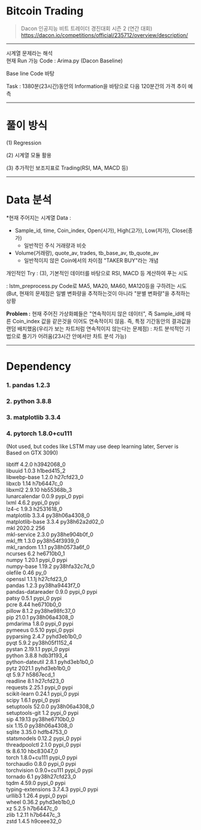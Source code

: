 # Bitcoin Trading

>Dacon 인공지능 비트 트레이더 경진대회 시즌 2 (연간 대회) <br/>
>https://dacon.io/competitions/official/235712/overview/description/

---

시계열 문제라는 해석  
현재 Run 가능 Code : Arima.py (Dacon Baseline)

Base line Code 바탕

Task : 1380분(23시간)동안의 Information을 바탕으로 다음 120분간의 가격 추이 예측

---

# 풀이 방식

(1) Regression

(2) 시계열 모듈 활용

(3) 추가적인 보조지표로 Trading(RSI, MA, MACD 등)

---

# Data 분석

*현재 주어지는 시계열 Data : 
  + Sample_id, time, Coin_index, Open(시가), High(고가), Low(저가), Close(종가)
    - 일반적인 주식 거래량과 비슷
  + Volume(거래량), quote_av, trades, tb_base_av, tb_quote_av
    - 일반적이지 않은 Coin에서의 차이점 "TAKER BUY"라는 개념 

개인적인 Try : (3), 기본적인 데이터를 바탕으로 RSI, MACD 등 계산하여 푸는 시도

: lstm_preprocess.py Code로 
MA5, MA20, MA60, MA120등을 구하려는 시도 (But, 현재의 문제점은 일별 변화량을 추적하는것이 아니라 "분별 변화량"을 추적하는 상황

__Problem :__ 현재 주어진 가상화폐들은 "연속적이지 않은 데이터", 즉 Sample_id에 따른 Coin_index 값을 같은것을 이어도 연속적이지 않음.
즉, 특정 기간동안의 결과값을 랜덤 배치했음(우리가 보는 차트처럼 연속적이지 않는다는 문제점) : 차트 분석적인 기법으로 풀기가 어려움(23시간 안에서만 차트 분석 가능)


---


# Dependency
### 1. pandas 1.2.3

### 2. python 3.8.8

### 3. matplotlib 3.3.4

### 4. pytorch 1.8.0+cu111

(Not used, but codes like LSTM may use deep learning later, Server is Based on GTX 3090)

libtiff                   4.2.0                h3942068_0<br/>
libuuid                   1.0.3                h1bed415_2<br/>
libwebp-base              1.2.0                h27cfd23_0<br/>
libxcb                    1.14                 h7b6447c_0<br/>
libxml2                   2.9.10               hb55368b_3<br/>
lunarcalendar             0.0.9                    pypi_0    pypi<br/>
lxml                      4.6.2                    pypi_0    pypi<br/>
lz4-c                     1.9.3                h2531618_0<br/>
matplotlib                3.3.4            py38h06a4308_0<br/>
matplotlib-base           3.3.4            py38h62a2d02_0<br/>
mkl                       2020.2                      256<br/>
mkl-service               2.3.0            py38he904b0f_0<br/>
mkl_fft                   1.3.0            py38h54f3939_0<br/>
mkl_random                1.1.1            py38h0573a6f_0<br/>
ncurses                   6.2                  he6710b0_1<br/>
numpy                     1.20.1                   pypi_0    pypi<br/>
numpy-base                1.19.2           py38hfa32c7d_0<br/>
olefile                   0.46                       py_0<br/>
openssl                   1.1.1j               h27cfd23_0<br/>
pandas                    1.2.3            py38ha9443f7_0<br/>
pandas-datareader         0.9.0                    pypi_0    pypi<br/>
patsy                     0.5.1                    pypi_0    pypi<br/>
pcre                      8.44                 he6710b0_0<br/>
pillow                    8.1.2            py38he98fc37_0<br/>
pip                       21.0.1           py38h06a4308_0<br/>
pmdarima                  1.8.0                    pypi_0    pypi<br/>
pymeeus                   0.5.10                   pypi_0    pypi<br/>
pyparsing                 2.4.7              pyhd3eb1b0_0<br/>
pyqt                      5.9.2            py38h05f1152_4<br/>
pystan                    2.19.1.1                 pypi_0    pypi<br/>
python                    3.8.8                hdb3f193_4<br/>
python-dateutil           2.8.1              pyhd3eb1b0_0<br/>
pytz                      2021.1             pyhd3eb1b0_0<br/>
qt                        5.9.7                h5867ecd_1<br/>
readline                  8.1                  h27cfd23_0<br/>
requests                  2.25.1                   pypi_0    pypi<br/>
scikit-learn              0.24.1                   pypi_0    pypi<br/>
scipy                     1.6.1                    pypi_0    pypi<br/>
setuptools                52.0.0           py38h06a4308_0<br/>
setuptools-git            1.2                      pypi_0    pypi<br/>
sip                       4.19.13          py38he6710b0_0<br/>
six                       1.15.0           py38h06a4308_0<br/>
sqlite                    3.35.0               hdfb4753_0<br/>
statsmodels               0.12.2                   pypi_0    pypi<br/>
threadpoolctl             2.1.0                    pypi_0    pypi<br/>
tk                        8.6.10               hbc83047_0<br/>
torch                     1.8.0+cu111              pypi_0    pypi<br/>
torchaudio                0.8.0                    pypi_0    pypi<br/>
torchvision               0.9.0+cu111              pypi_0    pypi<br/>
tornado                   6.1              py38h27cfd23_0  
tqdm                      4.59.0                   pypi_0    pypi  
typing-extensions         3.7.4.3                  pypi_0    pypi  
urllib3                   1.26.4                   pypi_0    pypi  
wheel                     0.36.2             pyhd3eb1b0_0  
xz                        5.2.5                h7b6447c_0  
zlib                      1.2.11               h7b6447c_3  
zstd                      1.4.5                h9ceee32_0  
